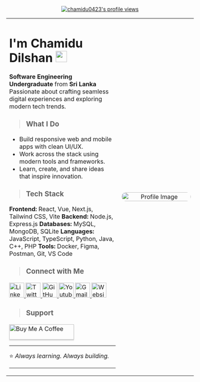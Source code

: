 <p align="center">
  <a href="https://komarev.com/ghpvc/?username=chamidu0423">
    <img src="https://komarev.com/ghpvc/?username=chamidu0423&label=Profile%20views&color=00FFFF&style=flat-square" alt="chamidu0423's profile views" />
  </a>
</p>
<table>
  <tr>
    <td valign="top" width="60%">

# I'm **Chamidu Dilshan** <img src="https://i.ibb.co/FLs3HL9K/giphy.gif" height="30px" width="30px">

**Software Engineering Undergraduate** from **Sri Lanka**
Passionate about crafting seamless digital experiences and exploring modern tech trends.

> ### What I Do

* Build responsive web and mobile apps with clean UI/UX.
* Work across the stack using modern tools and frameworks.
* Learn, create, and share ideas that inspire innovation.

> ### Tech Stack

**Frontend:** React, Vue, Next.js, Tailwind CSS, Vite
**Backend:** Node.js, Express.js
**Databases:** MySQL, MongoDB, SQLite
**Languages:** JavaScript, TypeScript, Python, Java, C++, PHP
**Tools:** Docker, Figma, Postman, Git, VS Code

> ### Connect with Me

<p align="left">
  <a href="https://www.linkedin.com/in/chamidu-dilshan-082b43274/" target="_blank">
    <img src="https://raw.githubusercontent.com/gauravghongde/social-icons/9d939e1c5b7ea4a24ac39c3e4631970c0aa1b920/SVG/Color/LinkedIN.svg" alt="LinkedIN" width="40" height="40"/>
  </a>
  <a href="https://x.com/Chamidu0423" target="_blank">
    <img src="https://raw.githubusercontent.com/gauravghongde/social-icons/9d939e1c5b7ea4a24ac39c3e4631970c0aa1b920/SVG/Color/Twitter.svg" alt="Twitter" width="40" height="40"/>
  </a>
  <a href="https://github.com/Chamidu0423" target="_blank">
    <img src="https://raw.githubusercontent.com/gauravghongde/social-icons/9d939e1c5b7ea4a24ac39c3e4631970c0aa1b920/SVG/Color/Github.svg" alt="GitHub" width="40" height="40"/>
  </a>
  <a href="https://youtube.com/@naljian?si=1Rxj76uo_l0bNnxv" target="_blank">
    <img src="https://raw.githubusercontent.com/gauravghongde/social-icons/9d939e1c5b7ea4a24ac39c3e4631970c0aa1b920/SVG/Color/Youtube.svg" alt="Youtube" width="40" height="40"/>
  </a>
  <a href="mailto:chamidudilshan0423@gmail.com" target="_blank">
    <img src="https://raw.githubusercontent.com/gauravghongde/social-icons/9d939e1c5b7ea4a24ac39c3e4631970c0aa1b920/SVG/Color/Gmail.svg" alt="Gmail" width="40" height="40"/>
  </a>
  <a href="https://chamidu-dilshaninfo.web.app/" target="_blank">
    <img src="https://raw.githubusercontent.com/gauravghongde/social-icons/9d939e1c5b7ea4a24ac39c3e4631970c0aa1b920/SVG/Color/WWW.svg" alt="Website" width="40" height="40"/>
  </a>
</p>

> ### Support

<p align="left">
<a href="https://www.buymeacoffee.com/chamidudili" target="_blank"><img src="https://www.buymeacoffee.com/assets/img/custom_images/orange_img.png" alt="Buy Me A Coffee" style="height: 41px !important;width: 174px !important;box-shadow: 0px 3px 2px 0px rgba(190, 190, 190, 0.5) !important;-webkit-box-shadow: 0px 3px 2px 0px rgba(190, 190, 190, 0.5) !important;" ></a>
</p>

---

⭐ *Always learning. Always building.*

---

</td>
<td align="center" width="40%">

<img src="https://github.com/user-attachments/assets/1287993c-d369-409b-b43a-22c9fd2853f6" width="100%" style="border-radius: 16px;" alt="Profile Image"/>

</td>
  </tr>
</table>
